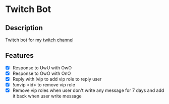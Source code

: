 # Twitch Bot

## Description

Twitch bot for my [twitch channel](https://twitch.tv/PatrikMint)

## Features

-   [x] Response to UwU with OwO
-   [x] Response to OwO with OnO
-   [x] Reply with !vip to add vip role to reply user
-   [x] !unvip \<id\> to remove vip role
-   [x] Remove vip roles when user don't write any message for 7 days and add it back when user write message
